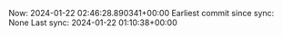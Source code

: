 Now: 2024-01-22 02:46:28.890341+00:00 Earliest commit since sync: None Last sync: 2024-01-22 01:10:38+00:00
